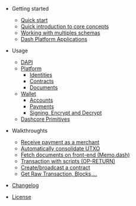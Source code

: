 - Getting started
    - [Quick start](getting-started/quickstart.md)
    - [Quick introduction to core concepts](getting-started/core-concepts.md)
    - [Working with multiples schemas](getting-started/multiples-schemas.md)
    - [Dash Platform Applications](getting-started/dash-platform-applications.md)

- Usage 
    - [DAPI](usage/dapi.md)    
    - [Platform](platform/about-platform.md)
        - [Identities](platform/identities.md)
        - [Contracts](platform/contracts.md)
        - [Documents](platform/documents.md)
    - [Wallet](wallet/about-wallet-lib.md)
        - [Accounts](wallet/accounts.md)
        - [Payments](wallet/payments.md)
        - [Signing, Encrypt and Decrypt](wallet/signing-encrypt.md)
    - [Dashcore Primitives](usage/dashcorelib-primitives.md)

- Walkthroughts
    - [Receive payment as a merchant](walkthroughs/receive-payment-as-a-merchant/receive-payment-as-a-merchant.md)
    - [Automatically consolidate UTXO](walkthroughs/automatically-consolidate-UTXO/automatically-consolidate-UTXO.md)
    - [Fetch documents on front-end (Memo.dash)](walkthroughs/fetch-documents-on-front-end/fetch-documents-on-front-end.md)
    - [Transaction with scripts (OP-RETURN)](walkthroughs/transactions-with-scripts/transactions-with-scripts.md)
    - [Create/broadcast a contract](walkthroughs/create-broadcast-contracts/create-broadcast-contracts.md)
    - [Get Raw Transaction, Blocks,...](walkthroughs/get-public-data/get-public-data.md)
    
- [Changelog](changelog.md)
- [License](#license)
